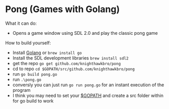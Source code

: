 # Pong (Games with Golang)

What it can do:
- Opens a game window using SDL 2.0 and play the classic pong game

How to build yourself:
- Install [Golang](https://golang.org/dl/) or ```brew install go```
- Install the SDL development libraries ```brew install sdl2```
- get the repo ```go get github.com/knighthawkbro/pong```
- cd to repo ```cd $GOPATH/src/github.com/knighthawkbro/pong```
- run ```go build pong.go```
- run ```.\pong.go```
- conversly you can just run ```go run pong.go``` for an instant execution of the program
- I think you may need to set your [$GOPATH](https://golang.org/doc/code.html#GOPATH) and create a src folder within for go build to work
